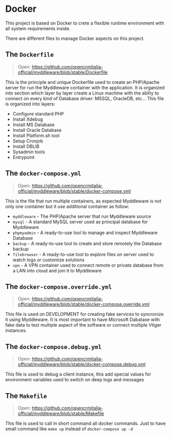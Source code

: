 # Docker 

This project is based on Docker to crete a flexible runtime environment with all system requirements inside.

There are different files to manage Docker aspects on this project.

## The `Dockerfile`

> Open: <https://github.com/opencrmitalia-official/myddleware/blob/stable/Dockerfile>

This is the principle and unique Dockerfile used to create an PHP/Apache server for run the Myddleware container with the application.
It is organized into section which layer by layer create a Linux machine with the abilty to connect on every kind of Database driver: MSSQL, OracleDB, etc...
This file is organized into layers:

- Configure standard PHP
- Install Xdebug
- Install MS Database
- Install Oracle Database
- Install Platform.sh tool
- Setup Cronjob
- Install DBLIB
- Sysadmin tools
- Entrypoint

## The `docker-compose.yml`

> Open: <https://github.com/opencrmitalia-official/myddleware/blob/stable/docker-compose.yml>

This is the file that run multiple containers, as expected Myddleware is not only one container but it use additional container as follow:

- `myddleware` - The PHP/Apache server that run Myddleware source
- `mysql` - A standard MySQL server used as principal database for Myddleware
- `phpmyadmin` - A ready-to-use tool to manage and inspect Myddleware Database
- `backup` - A ready-to-use tool to create and store remotely the Database backup
- `filebrowser` - A ready-to-use tool to explore files on server used to watch logs or customize solutions
- `vpn` - A VPN container used to connect remote or private database from a LAN into cloud and join it to Myddleware

## The `docker-compose.override.yml`

> Open: <https://github.com/opencrmitalia-official/myddleware/blob/stable/docker-compose.override.yml>

This file is used on DEVELOPMENT for creating fake services to syncronize it using Myddleware. 
It is most important to have Microsoft Dabatase with fake data to test multiple aspect of the software or connect multiple Vtiger instances.

## The `docker-compose.debug.yml`

> Open: <https://github.com/opencrmitalia-official/myddleware/blob/stable/docker-compose.debug.yml>

This file is used to debug a client instance, this add special values for environment variables used to switch on deep logs and messages

## The `Makefile`

> Open: <https://github.com/opencrmitalia-official/myddleware/blob/stable/Makefile>

This file is used to call in short command all docker commands. Just to have small command like `make up` instead of `docker-compose up -d`
